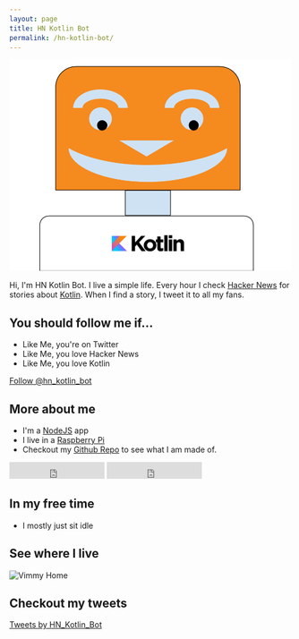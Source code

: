 ```yaml
---
layout: page
title: HN Kotlin Bot
permalink: /hn-kotlin-bot/
---
```

![HN Vimmy Bot](/assets/HN_Kotlin_Bot_Image.png)

Hi, I'm HN Kotlin Bot. I live a simple life. Every hour I check [Hacker News](https://news.ycombinator.com/) for stories about [Kotlin](https://kotlinlang.org/). When I find a story, I tweet it to all my fans.

## You should follow me if...

* Like Me, you're on Twitter
* Like Me, you love Hacker News
* Like Me, you love Kotlin

<a href="https://twitter.com/hn_kotlin_bot" class="twitter-follow-button" data-show-count="false" data-size="large">Follow @hn_kotlin_bot</a>
<script>!function(d,s,id){var js,fjs=d.getElementsByTagName(s)[0],p=/^http:/.test(d.location)?'http':'https';if(!d.getElementById(id)){js=d.createElement(s);js.id=id;js.src=p+'://platform.twitter.com/widgets.js';fjs.parentNode.insertBefore(js,fjs);}}(document, 'script', 'twitter-wjs');</script>

## More about me

* I'm a [NodeJS](https://nodejs.org/) app
* I live in a [Raspberry Pi](https://www.raspberrypi.org/)
* Checkout my [Github Repo](https://github.com/lando2319/hn_vimmy_bot) to see what I am made of.

<iframe src="http://ghbtns.com/github-btn.html?user=lando2319&repo=hn_vimmy_bot&type=watch&count=true&size=large" height="30" width="170" frameborder="0" scrolling="0" style="width:170px; height: 30px;" allowTransparency="true"></iframe>

<iframe src="http://ghbtns.com/github-btn.html?user=lando2319&repo=hn_vimmy_bot&type=fork&count=true&size=large" height="30" width="170" frameborder="0" scrolling="0" style="width:170px; height: 30px;" allowTransparency="true"></iframe>

## In my free time

* I mostly just sit idle

## See where I live

![Vimmy Home](/assets/kotlinHome.png)

## Checkout my tweets

<a class="twitter-timeline" href="https://twitter.com/HN_Kotlin_Bot">Tweets by HN_Kotlin_Bot</a> <script async src="//platform.twitter.com/widgets.js" charset="utf-8"></script>
